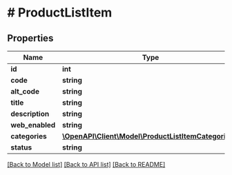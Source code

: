 # # ProductListItem

## Properties

Name | Type | Description | Notes
------------ | ------------- | ------------- | -------------
**id** | **int** |  | [optional] 
**code** | **string** |  | [optional] 
**alt_code** | **string** |  | [optional] 
**title** | **string** |  | [optional] 
**description** | **string** |  | [optional] 
**web_enabled** | **string** |  | [optional] 
**categories** | [**\OpenAPI\Client\Model\ProductListItemCategories[]**](ProductListItemCategories.md) |  | [optional] 
**status** | **string** |  | [optional] 

[[Back to Model list]](../../README.md#documentation-for-models) [[Back to API list]](../../README.md#documentation-for-api-endpoints) [[Back to README]](../../README.md)


